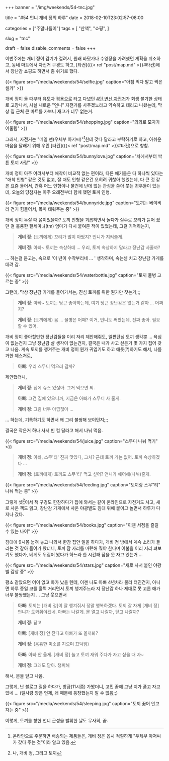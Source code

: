 +++
banner = "/img/weekends/54-tnc.jpg"

title = "#54 언니 개비 정의 하루"
date = 2018-02-10T23:02:57-08:00

categories = ["주말나들이"]
tags = [
    "산책",
    "쇼핑",
]

slug = "tnc"

draft = false
disable_comments = false
+++

이번주에는 개비 정이 감기가 걸려서, 원래 바닷가나 수영장을 가려했던
계획을 취소하고, 동네 마트에서 자전거 구경도 하고,
[타컨]({{< ref "post/map.md" >}}#타컨)에서 장난감 쇼핑도 하면서 좀 쉬기로 했다.

<!--more-->

{{< figure src="/media/weekends/54/selfie.jpg"
  caption="아침 먹다 말고 찍은 셀카" >}}

개비 정이 돌 때부터 유모차 겸용으로 타고 다녔던 [4단 변신
자전거](https://www.radioflyer.com/4-in-1-stroll-n-trike.html)가 회생 불가한
상태로 고장나서, 사실 새로운 "언니" 자전거를 사주겠노라고 약속하고 데리고
나왔는데, 막상 집 근처 큰 마트를 가보니 재고가 너무 없는거.

{{< figure src="/media/weekends/54/shopping.jpg"
  caption="의외로 모자가 어울림" >}}

그래서, 자전거는 "메일 맨(우체부 아저씨)"[^mailman]한테 갖다 달라고
부탁하기로 하고, 아쉬운 마음을 달래기 위해 우린
[타컨]({{< ref "post/map.md" >}}#타컨)으로 향함.

[^mailman]: 온라인으로 주문하면 배송되는 제품들은, 개비 정은 몹시 적절하게 "우체부 아저씨가 갖다 주는 것"이라 알고 있음.

{{< figure src="/media/weekends/54/bunnylove.jpg"
  caption="차에서부터 싹튼 토끼 사랑" >}}

개비 정이 아주 어려서부터 애착이 비교적 없는 편이라, 다른 애기들은 다 하나씩
있다는 "애착 인형" 같은 것도 없고, 잘 때도 인형 같은건 오히려 귀찮아 했었는데,
다 큰 것 같은 요즘 들어서, 간혹 어느 인형이나 물건에 난데 없는 관심을
쏟아 붓는 경우들이 있는데, 오늘의 당첨자는 아주 오래전부터 함께 했던 토끼 인형.

{{< figure src="/media/weekends/54/bunnyride.jpg"
  caption="토끼는 베이비라 걷기 힘들어서, 목마 태워주는 중" >}}

개비 정이 두살 때 쯤이었을까? 토끼 인형을 괴롭히면서 놀다가 실수로 꼬리가
뜯어 졌던 걸 훌륭한 절세미녀(tm) 엄마가 다시 붙여준 적이 있었는데, 그걸
기억하는지,

> **개비 정**: (토끼에게) 꼬리가 많이 아팠지? 언니가 지켜줄게.
>
> **개비 정**: 아빠~ 토끼는 속상하데 … 우리, 토끼 속상하지 말라고 장난감 사줄까?

… 하는걸 듣고는, 속으로 '이 년이 수작부리네 … ' 생각하며, 속는셈 치고 장난감
가게를 데려 감.

{{< figure src="/media/weekends/54/waterbottle.jpg"
  caption="토끼 물병 고르는 중" >}}

그런데, 막상 장난감 가게를 들어가서는, 진심 토끼를 위한 뭔가만 찾는거;;;

> **개비 정**: 아빠~ 토끼는 당근 좋아하는데, 여기 당근 장난감은 없는거 같아 … 어쩌지?
>
> **개비 정**: (토끼에게) 음 … 물병은 어때? 이거, 언니도 써봤는데, 진짜 좋아. 필요할 수 있어.

개비 정이 좋아할만한 장난감들을 이리 저리 제안해줘도, 일편단심 토끼 생각뿐 …
욕심이 없는건지 그냥 장난감 살 생각이 없는건지, 결국은 내가 사고 싶은거 몇 가지
집어 갖고 나옴.
계속 토끼를 챙겨주는 개비 정이 뭔가 귀엽기도 하고 애틋(?)하기도 해서, 나름
거한 제스쳐로,

> **아빠**: 우리 스무디 먹으러 갈까?

제안했더니,

> **개비 정**: 집에 쥬스 있잖아. 그거 먹으면 되.
>
> **아빠**: 그건 집에 있으니까, 지금은 아빠가 스무디 사 줄게.
>
> **개비 정**: 그럼 너무 아깝잖아 …

… 하는데, 기특하기도 하면서 왜 그리 불쌍해 보이던지;;;

결국은 작은거 하나 사서 빈 컵 달라고 해서 나눠 먹음.

{{< figure src="/media/weekends/54/juice.jpg"
  caption="스무디 나눠 먹기" >}}

> **개비 정**: 아빠, 스무'티' 진짜 맛있다, 그치? 근데 토끼 거는 없어.
> 토끼 속상하겠다 …
>
> **개비 정**: (토끼에게) 토끼도 스무'티' 먹고 싶어? 언니가 쉐어해(나눠)줄게.

{{< figure src="/media/weekends/54/feeding.jpg"
  caption="토끼랑 스무\"티\" 나눠 먹는 중" >}}

그렇게 셋[^2]이서 책 구경도 한참하다가 집에 와서는 같이 온라인으로 자전거도
사고, 새로 사온 책도 읽고, 장난감 가게에서 사온 야광별도 침대 위에 붙이고
놀면서 하루가 다 지나 갔다.

[^2]: 나, 개비 정, 그리고 토끼

{{< figure src="/media/weekends/54/books.jpg"
  caption="이젠 서점을 즐길 수 있는 나이" >}}

침대에 9시쯤 눕혀 놓고 나와서 한참 집안 일을 하다가, 개비 정 방에서 계속
소리가 들리는 것 같아 들어가 봤더니, 토끼 잠 자리를 마련해 줘야 한다며
이불을 이리 저리 펴보기도 했다가, 베게도 뒤집어 봤다가 하느라 한 시간째
잠을 못 자고 있는거 …

{{< figure src="/media/weekends/54/stars.jpg"
  caption="새로 사서 붙인 야광별 감상 중" >}}

평소 같았으면 어이 없고 화가 났을 텐데, 이젠 나도 아빠 4년차라 물러 터진건지,
아니면 하루 종일 코를 훌쩍 거리면서 토끼 챙겨주느라 지 장난감 하나 제대로
못 고른 애가 너무 불쌍했는지 … 그냥 웃으면서

> **아빠**: 토끼는 [개비 정]이 잘 챙겨줘서 정말 행복하겠다. 토끼 잘 자게
> [개비 정] 언니가 도와줘야겠네. 아빠는 나갈게. 문 열고 나갈까, 닫고 나갈까?
>
> **개비 정**: 닫고
>
> **아빠**: [개비 정] 안 잔다고 아빠가 또 올까봐?
>
> **개비 정**: (음흉한 미소를 지으며 끄덕임)
>
> **아빠**: 아빠 안 올게. [개비 정] 놀고 토끼 재워 주다가 자고 싶을 때 자~
>
> **개비 정**: 그래도 닫아. 챙피해

해서, 문을 닫고 나옴.

그렇게, 난 블로그 질을 하다가, 방금(11시쯤) 가봤더니, 고민 끝에 그냥 지가
품고 자고 있네 … (엘사랑 양은 언제, 왜 때문에 등장했는지 알 수 없음;;)

{{< figure src="/media/weekends/54/sleeping.jpg"
  caption="토끼 끓어 안고 자는 중" >}}

이렇게, 토끼를 향한 언니 근성을 발휘한 날도 무사히, 끝.


